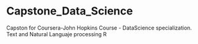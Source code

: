 # Capstone_Data_Science
Capston for Coursera-John Hopkins Course - DataScience specialization. Text and Natural Languaje processing R
